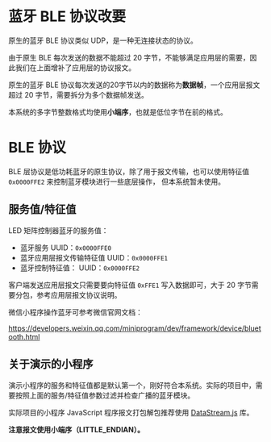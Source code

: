 # 蓝牙 BLE 协议改要

原生的蓝牙 BLE 协议类似 UDP，是一种无连接状态的协议。

由于原生 BLE 每次发送的数据不能超过 20 字节，不能够满足应用层的需要，因此我们在上面增补了应用层的协议报文。

原生的蓝牙 BLE 协议每次发送的20字节以内的数据称为**数据帧**，一个应用层报文超过 20 字节，需要拆分为多个数据帧发送。

本系统的多字节整数格式均使用**小端序**，也就是低位字节在前的格式。

# BLE 协议

BLE 层协议是低功耗蓝牙的原生协议，除了用于报文传输，也可以使用特征值 `0x0000FFE2` 来控制蓝牙模块进行一些底层操作，
但本系统暂未使用。

## 服务值/特征值

LED 矩阵控制器蓝牙的服务值：

* 蓝牙服务 UUID：`0x0000FFE0 `
* 蓝牙应用层报文传输特征值 UUID：`0x0000FFE1`
* 蓝牙控制特征值： UUID：`0x0000FFE2`


客户端发送应用层报文只需要要向特征值 `0xFFE1` 写入数据即可，大于 20 字节需要分包，参考应用层报文协议说明。

微信小程序操作蓝牙可参考微信官网文档：

https://developers.weixin.qq.com/miniprogram/dev/framework/device/bluetooth.html


## 关于演示的小程序

演示小程序的服务和特征值都是默认第一个，刚好符合本系统。实际的项目中，需要按照上面的服务/特征值参数过滤并检查广播的蓝牙模块。

实际项目的小程序 JavaScript 程序报文打包解包推荐使用 [DataStream.js](https://www.npmjs.com/package/datastream-js) 库。

**注意报文使用小端序（LITTLE_ENDIAN）。**
